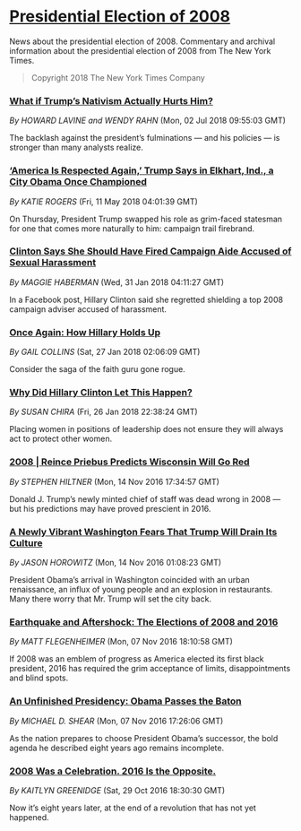 # [Presidential Election of 2008](http://www.nytimes.com/topic/subject/presidential-election-of-2008)
News about the presidential election of 2008. Commentary and archival information about the presidential election of 2008 from The New York Times.

> Copyright 2018 The New York Times Company

### [What if Trump’s Nativism Actually Hurts Him?](https://www.nytimes.com/2018/07/02/opinion/trump-immigration-nativism-voters.html)

*By HOWARD LAVINE and WENDY RAHN* (Mon, 02 Jul 2018 09:55:03 GMT)

The backlash against the president’s fulminations — and his policies — is stronger than many analysts realize.

### [‘America Is Respected Again,’ Trump Says in Elkhart, Ind., a City Obama Once Championed](https://www.nytimes.com/2018/05/11/us/politics/trump-obama-elkhart-indiana.html)

*By KATIE ROGERS* (Fri, 11 May 2018 04:01:39 GMT)

On Thursday, President Trump swapped his role as grim-faced statesman for one that comes more naturally to him: campaign trail firebrand.

### [Clinton Says She Should Have Fired Campaign Aide Accused of Sexual Harassment](https://www.nytimes.com/2018/01/30/us/politics/hillary-clinton-burns-strider.html)

*By MAGGIE HABERMAN* (Wed, 31 Jan 2018 04:11:27 GMT)

In a Facebook post, Hillary Clinton said she regretted shielding a top 2008 campaign adviser accused of harassment.

### [Once Again: How Hillary Holds Up](https://www.nytimes.com/2018/01/26/opinion/hillary-clinton-harassment-sexual.html)

*By GAIL COLLINS* (Sat, 27 Jan 2018 02:06:09 GMT)

Consider the saga of the faith guru gone rogue.

### [Why Did Hillary Clinton Let This Happen?](https://www.nytimes.com/2018/01/26/opinion/hillary-clinton-sexual-harassment.html)

*By SUSAN CHIRA* (Fri, 26 Jan 2018 22:38:24 GMT)

Placing women in positions of leadership does not ensure they will always act to protect other women.

### [2008 | Reince Priebus Predicts Wisconsin Will Go Red](https://www.nytimes.com/2016/11/15/insider/2008-reince-priebus-predicts-wisconsin-will-go-red.html)

*By STEPHEN HILTNER* (Mon, 14 Nov 2016 17:34:57 GMT)

Donald J. Trump’s newly minted chief of staff was dead wrong in 2008 — but his predictions may have proved prescient in 2016.

### [A Newly Vibrant Washington Fears That Trump Will Drain Its Culture](https://www.nytimes.com/2016/11/14/us/politics/a-newly-vibrant-washington-fears-that-trump-will-drain-its-culture.html)

*By JASON HOROWITZ* (Mon, 14 Nov 2016 01:08:23 GMT)

President Obama’s arrival in Washington coincided with an urban renaissance, an influx of young people and an explosion in restaurants. Many there worry that Mr. Trump will set the city back.

### [Earthquake and Aftershock: The Elections of 2008 and 2016](https://www.nytimes.com/2016/11/08/us/politics/obama-2008-election-comparison.html)

*By MATT FLEGENHEIMER* (Mon, 07 Nov 2016 18:10:58 GMT)

If 2008 was an emblem of progress as America elected its first black president, 2016 has required the grim acceptance of limits, disappointments and blind spots.

### [An Unfinished Presidency: Obama Passes the Baton](https://www.nytimes.com/2016/11/08/us/politics/barack-obama-transition.html)

*By MICHAEL D. SHEAR* (Mon, 07 Nov 2016 17:26:06 GMT)

As the nation prepares to choose President Obama’s successor, the bold agenda he described eight years ago remains incomplete.

### [2008 Was a Celebration. 2016 Is the Opposite.](https://www.nytimes.com/2016/10/30/opinion/sunday/2008-was-a-celebration-2016-is-the-opposite.html)

*By KAITLYN GREENIDGE* (Sat, 29 Oct 2016 18:30:30 GMT)

Now it’s eight years later, at the end of a revolution that has not yet happened.
